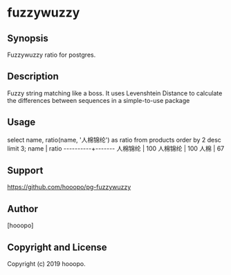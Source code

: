 fuzzywuzzy
==========

Synopsis
--------

  Fuzzywuzzy ratio for postgres.

Description
-----------

Fuzzy string matching like a boss. It uses Levenshtein Distance to calculate the differences between sequences in a simple-to-use package

Usage
-----

  select name, ratio(name, '人棉锦纶') as ratio from products order by 2 desc limit 3;
     name   | ratio
  ----------+-------
   人棉锦纶 |   100
   人棉锦纶 |   100
   人棉     |    67

Support
-------

  https://github.com/hooopo/pg-fuzzywuzzy

Author
------

[hooopo]

Copyright and License
---------------------

Copyright (c) 2019 hooopo.

